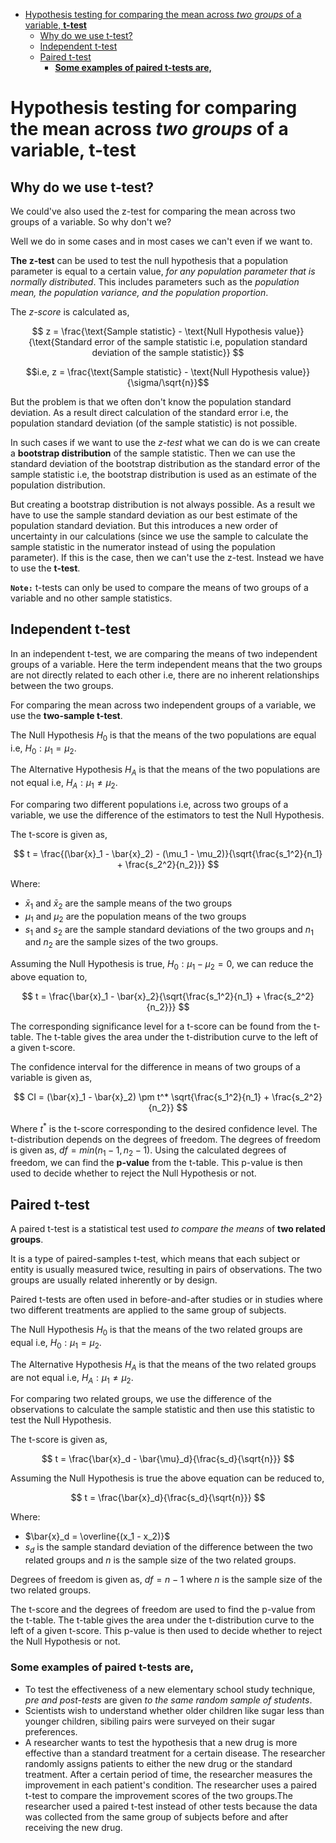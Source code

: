 - [Hypothesis testing for comparing the mean across *two groups* of a variable, **t-test**](#hypothesis-testing-for-comparing-the-mean-across-two-groups-of-a-variable-t-test)
  - [Why do we use t-test?](#why-do-we-use-t-test)
  - [Independent t-test](#independent-t-test)
  - [Paired t-test](#paired-t-test)
    - [**Some examples of paired t-tests are,**](#some-examples-of-paired-t-tests-are)


# Hypothesis testing for comparing the mean across *two groups* of a variable, **t-test**

## Why do we use t-test?

We could've also used the z-test for comparing the mean across two groups of a variable. So why don't we? 

Well we do in some cases and in most cases we can't even if we want to.

**The z-test** can be used to test the null hypothesis that a population parameter is equal to a certain value, *for any population parameter that is normally distributed*. This includes parameters such as the *population mean, the population variance, and the population proportion*.

The *z-score* is calculated as, 

$$ z = \frac{\text{Sample statistic} - \text{Null Hypothesis value}}{\text{Standard error of the sample statistic i.e, population standard deviation of the sample statistic}} $$ 

$$i.e, z = \frac{\text{Sample statistic} - \text{Null Hypothesis value}}{\sigma/\sqrt{n}}$$

But the problem is that we often don't know the population standard deviation. As a result direct calculation of the standard error i.e, the population standard deviation (of the sample statistic) is not possible. 

In such cases if we want to use the *z-test* what we can do is we can create a **bootstrap distribution** of the sample statistic. Then we can use the standard deviation of the bootstrap distribution as the standard error of the sample statistic i.e, the bootstrap distribution is used as an estimate of the population distribution.

But creating a bootstrap distribution is not always possible. As a result we have to use the sample standard deviation as our best estimate of the population standard deviation. But this introduces a new order of uncertainty in our calculations (since we use the sample to calculate the sample statistic in the numerator instead of using the population parameter). If this is the case, then we can't use the z-test. Instead we have to use the **t-test**.


**`Note:`** t-tests can only be used to compare the means of two groups of a variable and no other sample statistics.

## Independent t-test
In an independent t-test, we are comparing the means of two independent groups of a variable. Here the term independent means that the two groups are not directly related to each other i.e, there are no inherent relationships between the two groups.

For comparing the mean across two independent groups of a variable, we use the **two-sample t-test**. 

The Null Hypothesis $H_0$ is that the means of the two populations are equal i.e, $H_0: \mu_1 = \mu_2$.

The Alternative Hypothesis $H_A$ is that the means of the two populations are not equal i.e, $H_A: \mu_1 \neq \mu_2$.

For comparing two different populations i.e, across two groups of a variable, we use the difference of the estimators to test the Null Hypothesis. 

The t-score is given as,

$$ t = \frac{(\bar{x}_1 - \bar{x}_2) - (\mu_1 - \mu_2)}{\sqrt{\frac{s_1^2}{n_1} + \frac{s_2^2}{n_2}}} $$

Where: 
- $\bar{x}_1$ and $\bar{x}_2$ are the sample means of the two groups
- $\mu_1$ and $\mu_2$ are the population means of the two groups 
- $s_1$ and $s_2$ are the sample standard deviations of the two groups and $n_1$ and $n_2$ are the sample sizes of the two groups.

Assuming the Null Hypothesis is true, $H_0: \mu_1 - \mu_2 = 0$, we can reduce the above equation to,

$$ t = \frac{\bar{x}_1 - \bar{x}_2}{\sqrt{\frac{s_1^2}{n_1} + \frac{s_2^2}{n_2}}} $$

The corresponding significance level for a t-score can be found from the t-table. The t-table gives the area under the t-distribution curve to the left of a given t-score.

The confidence interval for the difference in means of two groups of a variable is given as,

$$ CI = (\bar{x}_1 - \bar{x}_2) \pm t^* \sqrt{\frac{s_1^2}{n_1} + \frac{s_2^2}{n_2}} $$

Where $t^*$ is the t-score corresponding to the desired confidence level. The t-distribution depends on the degrees of freedom. The degrees of freedom is given as, $df = min(n_1 - 1, n_2 - 1)$. Using the calculated degrees of freedom, we can find the **p-value** from the t-table. This p-value is then used to decide whether to reject the Null Hypothesis or not.

## Paired t-test
A paired t-test is a statistical test used *to compare the means* of **two related groups**. 

It is a type of paired-samples t-test, which means that each subject or entity is usually measured twice, resulting in pairs of observations. The two groups are usually related inherently or by design.

Paired t-tests are often used in before-and-after studies or in studies where two different treatments are applied to the same group of subjects.

The Null Hypothesis $H_0$ is that the means of the two related groups are equal i.e, $H_0: \mu_1 = \mu_2$.

The Alternative Hypothesis $H_A$ is that the means of the two related groups are not equal i.e, $H_A: \mu_1 \neq \mu_2$.

For comparing two related groups, we use the difference of the observations to calculate the sample statistic and then use this statistic to test the Null Hypothesis.

The t-score is given as,

$$ t = \frac{\bar{x}_d - \bar{\mu}_d}{\frac{s_d}{\sqrt{n}}} $$

Assuming the Null Hypothesis is true the above equation can be reduced to,

$$ t = \frac{\bar{x}_d}{\frac{s_d}{\sqrt{n}}} $$

Where:
- $\bar{x}_d = \overline{(x_1 - x_2)}$
- $s_d$ is the sample standard deviation of the difference between the two related groups and $n$ is the sample size of the two related groups.

Degrees of freedom is given as, $df = n - 1$ where $n$ is the sample size of the two related groups.

The t-score and the degrees of freedom are used to find the p-value from the t-table. The t-table gives the area under the t-distribution curve to the left of a given t-score. This p-value is then used to decide whether to reject the Null Hypothesis or not.

### **Some examples of paired t-tests are,**

- To test the effectiveness of a new elementary school study technique, *pre and post-tests* are given *to the same random sample of students*.
- Scientists wish to understand whether older children like sugar less than younger children, sibiling pairs were surveyed on their sugar preferences.
- A researcher wants to test the hypothesis that a new drug is more effective than a standard treatment for a certain disease. The researcher randomly assigns patients to either the new drug or the standard treatment. After a certain period of time, the researcher measures the improvement in each patient's condition. The researcher uses a paired t-test to compare the improvement scores of the two groups.The researcher used a paired t-test instead of other tests because the data was collected from the same group of subjects before and after receiving the new drug.


